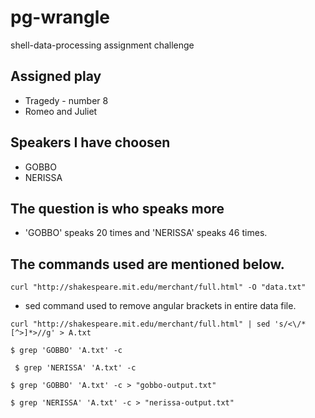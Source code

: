 # pg-wrangle
shell-data-processing assignment challenge

## Assigned play
- Tragedy - number 8 
- Romeo and Juliet

## Speakers I have choosen 
- GOBBO
- NERISSA

## The question is who speaks more 
- 'GOBBO' speaks 20 times and 'NERISSA' speaks 46 times.

## The commands used are mentioned below.

``` 
curl "http://shakespeare.mit.edu/merchant/full.html" -O "data.txt"
```
- sed command used to remove angular brackets in entire data file.

``` 
curl "http://shakespeare.mit.edu/merchant/full.html" | sed 's/<\/*[^>]*>//g' > A.txt
```

```
$ grep 'GOBBO' 'A.txt' -c
```

```
 $ grep 'NERISSA' 'A.txt' -c
```

```
$ grep 'GOBBO' 'A.txt' -c > "gobbo-output.txt"
```

```
$ grep 'NERISSA' 'A.txt' -c > "nerissa-output.txt"
```




